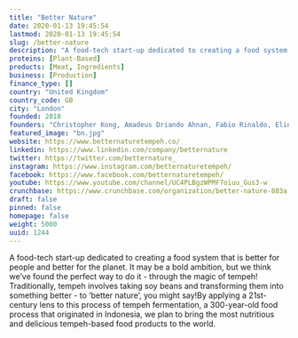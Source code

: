 ```yaml
---
title: "Better Nature"
date: 2020-01-13 19:45:54
lastmod: 2020-01-13 19:45:54
slug: /better-nature
description: "A food-tech start-up dedicated to creating a food system that is better for people and better for the planet. It may be a bold ambition, but we think we’ve found the perfect way to do it - through the magic of tempeh! Traditionally, tempeh involves taking soy beans and transforming them into something better - to ‘better nature’, you might say!By applying a 21st-century lens to this process of tempeh fermentation, a 300-year-old food process that originated in Indonesia, we plan to bring the most nutritious and delicious tempeh-based food products to the world."
proteins: [Plant-Based]
products: [Meat, Ingredients]
business: [Production]
finance_type: []
country: "United Kingdom"
country_code: GB
city: "London"
founded: 2018
founders: "Christopher Kong, Amadeus Driando Ahnan, Fabio Rinaldo, Elin Roberts"
featured_image: "bn.jpg"
website: https://www.betternaturetempeh.co/
linkedin: https://www.linkedin.com/company/betternature
twitter: https://twitter.com/betternature_
instagram: https://www.instagram.com/betternaturetempeh/
facebook: https://www.facebook.com/betternaturetempeh/
youtube: https://www.youtube.com/channel/UC4PLBgzWPMF7oiuu_Gus3-w
crunchbase: https://www.crunchbase.com/organization/better-nature-803a
draft: false
pinned: false
homepage: false
weight: 5000
uuid: 1244
---
```

A food-tech start-up dedicated to creating a food system that is better for people and better for the planet. It may be a bold ambition, but we think we’ve found the perfect way to do it - through the magic of tempeh! Traditionally, tempeh involves taking soy beans and transforming them into something better - to ‘better nature’, you might say!By applying a 21st-century lens to this process of tempeh fermentation, a 300-year-old food process that originated in Indonesia, we plan to bring the most nutritious and delicious tempeh-based food products to the world.
